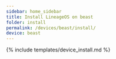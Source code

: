 ```yaml
---
sidebar: home_sidebar
title: Install LineageOS on beast
folder: install
permalink: /devices/beast/install/
device: beast
---
```

{% include templates/device_install.md %}

